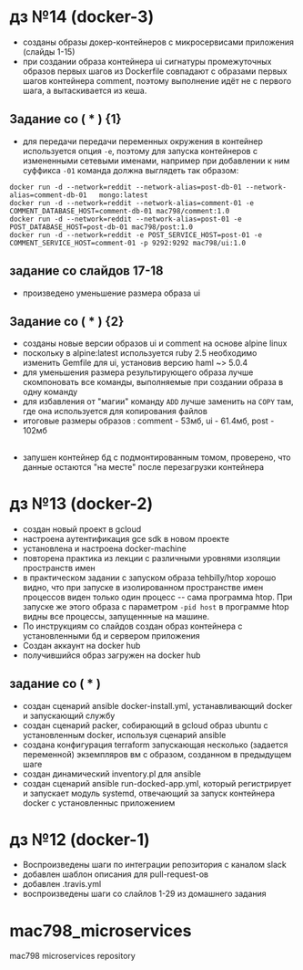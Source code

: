 # дз №14 (docker-3)
* созданы образы докер-контейнеров с микросервисами приложения (слайды 1-15)
* при создании образа контейнера ui сигнатуры промежуточных образов первых шагов
 из Dockerfile совпадают с образами первых шагов контейнера comment, поэтому
 выполнение идёт не с первого шага, а вытаскивается из кеша.

## Задание со ( * ) {1}
* для передачи передачи переменных окружения в контейнер используется опция `-e`,
поэтому для запуска контейнеров с измененными сетевыми именами, например при
добавлении к ним суффикса `-01` команда должна выглядеть так образом:
```
docker run -d --network=reddit --network-alias=post-db-01 --network-alias=comment-db-01   mongo:latest
docker run -d --network=reddit --network-alias=comment-01 -e COMMENT_DATABASE_HOST=comment-db-01 mac798/comment:1.0
docker run -d --network=reddit --network-alias=post-01 -e POST_DATABASE_HOST=post-db-01 mac798/post:1.0
docker run -d --network=reddit -e POST_SERVICE_HOST=post-01 -e COMMENT_SERVICE_HOST=comment-01 -p 9292:9292 mac798/ui:1.0
```
## задание со слайдов 17-18
* произведено уменьшение размера образа ui

## Задание со ( * ) {2}
* созданы новые версии образов ui и comment на основе alpine linux
* поскольку в alpine:latest используется ruby 2.5 необходимо изменить Gemfile для ui, установив версию haml ~> 5.0.4
* для уменьшения размера результирующего образа лучше скомпоновать все команды, выполняемые при создании образа в одну команду
* для избавления от "магии" команду `ADD` лучше заменить на `COPY` там, где она используется для копирования файлов
* итоговые размеры образов : comment - 53мб, ui - 61.4мб, post - 102мб

##

* запушен контейнер бд с подмонтированным томом, проверено, что данные остаются "на месте" после  перезагрузки контейнера

# дз №13 (docker-2)

* cоздан новый проект в gcloud
* настроена аутентификация gce sdk в новом проекте
* установлена и настроена docker-machine
* повторена практика из лекции с различными уровнями изоляции пространств имен
* в практическом задании с запуском образа tehbilly/htop хорошо видно, что
при запуске в изолированном пространстве имен процессов виден только один процесс --
сама программа htop. При запуске же этого образа с параметром `-pid host` в программе
htop видны все процессы, запущеннные на машине.
* По инструкциям со слайдов создан образ контейнера с установленными бд и сервером приложения
* Создан аккаунт на docker hub
* получившийся образ загружен на docker hub
## задание со ( * )
* создан сценарий ansible docker-install.yml, устанавливающий docker и запускающий службу
* создан сценарий packer, собирающий в gcloud образ ubuntu с установленным docker, используя сценарий ansible
* создана конфигурация terraform запускающая несколько (задается переменной) экземпляров вм с образом, созданном в предыдущем шаге
* создан динамический inventory.pl для ansible
* создан сценарий ansible run-docked-app.yml, который регистрирует и запускает модуль systemd, отвечающий за запуск контейнера docker с установленныс приложением

# дз №12 (docker-1)
* Воспроизведены шаги по интеграции репозитория с каналом slack
* добавлен шаблон описания для pull-request-ов
* добавлен .travis.yml
* воспроизведены шаги со слайлов 1-29 из домашнего задания

# mac798_microservices
mac798 microservices repository
